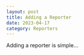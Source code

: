 ```yaml
---
layout: post
title: Adding a Reporter
date: 2023-04-17
category: Reporters
---
```

Adding a reporter is simple...
